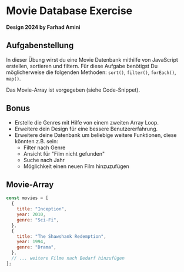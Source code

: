 # Movie Database Exercise

**Design 2024 by Farhad Amini**

## Aufgabenstellung

In dieser Übung wirst du eine Movie Datenbank mithilfe von JavaScript erstellen, sortieren und filtern. Für diese Aufgabe benötigst Du möglicherweise die folgenden Methoden: `sort()`, `filter()`, `forEach()`, `map()`.

Das Movie-Array ist vorgegeben (siehe Code-Snippet).

## Bonus

- Erstelle die Genres mit Hilfe von einem zweiten Array Loop.
- Erweitere dein Design für eine bessere Benutzererfahrung.
- Erweitere deine Datenbank um beliebige weitere Funktionen, diese könnten z.B. sein:
  - Filter nach Genre
  - Ansicht für "Film nicht gefunden"
  - Suche nach Jahr
  - Möglichkeit einen neuen Film hinzuzufügen

## Movie-Array

```javascript
const movies = [
  {
    title: "Inception",
    year: 2010,
    genre: "Sci-Fi",
  },
  {
    title: "The Shawshank Redemption",
    year: 1994,
    genre: "Drama",
  },
  // ... weitere Filme nach Bedarf hinzufügen
];


